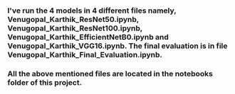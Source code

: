 ### I've run the 4 models in 4 different files namely, Venugopal_Karthik_ResNet50.ipynb, Venugopal_Karthik_ResNet100.ipynb, Venugopal_Karthik_EfficientNetB0.ipynb and Venugopal_Karthik_VGG16.ipynb. The final evaluation is in file Venugopal_Karthik_Final_Evaluation.ipynb.

### All the above mentioned files are located in the notebooks folder of this project.
